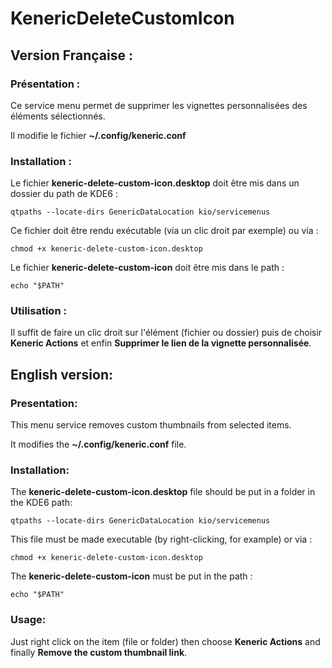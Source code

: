 # KenericDeleteCustomIcon

## Version Française :
### Présentation :
Ce service menu permet de supprimer les vignettes personnalisées des éléments sélectionnés.

Il modifie le fichier **~/.config/keneric.conf**

### Installation :
Le fichier **keneric-delete-custom-icon.desktop** doit être mis dans un dossier du path de KDE6 :
```
qtpaths --locate-dirs GenericDataLocation kio/servicemenus
```

Ce fichier doit être rendu exécutable (via un clic droit par exemple) ou via :
```
chmod +x keneric-delete-custom-icon.desktop
```

Le fichier **keneric-delete-custom-icon** doit être mis dans le path :
```
echo "$PATH"
```

### Utilisation :
Il suffit de faire un clic droit sur l'élément (fichier ou dossier) puis de choisir **Keneric Actions** et enfin **Supprimer le lien de la vignette personnalisée**.


## English version:
### Presentation:
This menu service removes custom thumbnails from selected items.

It modifies the **~/.config/keneric.conf** file.

### Installation:
The **keneric-delete-custom-icon.desktop** file should be put in a folder in the KDE6 path:
```
qtpaths --locate-dirs GenericDataLocation kio/servicemenus
```

This file must be made executable (by right-clicking, for example) or via :
```
chmod +x keneric-delete-custom-icon.desktop
```

The **keneric-delete-custom-icon** must be put in the path :
```
echo "$PATH"
```

### Usage:
Just right click on the item (file or folder) then choose **Keneric Actions** and finally **Remove the custom thumbnail link**.

